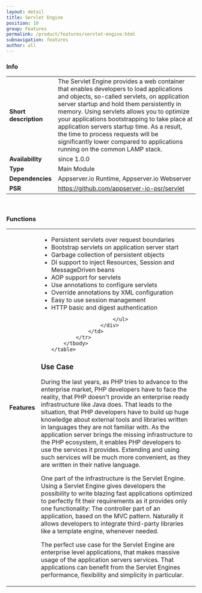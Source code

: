 ```yaml
---
layout: detail
title: Servlet Engine
position: 10
group: Features
permalink: /product/features/servlet-engine.html
subnavigation: features
author: all
---
```



### <i class="fa fa-info"></i> Info
<div class="bs-example" data-example-id="simple-table">
    <table class="table">
        <tbody>
            <tr>
                <td class="col-md-2"><b>Short description</b></td>
                <td class="col-md-8">The Servlet Engine provides a web container that enables developers to load applications and objects, so-called servlets, on application server startup and hold them persistently in memory. Using servlets allows you to optimize your applications bootstrapping to take place at application servers startup time. As a result, the time to process requests will be significantly lower compared to applications running on the common LAMP stack.
                </td>
            </tr>
            <tr>
                <td><b>Availability</b></td>
                <td>since 1.0.0</td>
            </tr>
            <tr>
                <td><b>Type</b></td>
                <td>Main Module</td>
            </tr>
            <tr>
                <td><b>Dependencies</b></td>
                <td>Appserver.io Runtime, Appserver.io Webserver</td>
            </tr>
            <tr>
                <td><b>PSR</b></td>
                <td><a href="https://github.com/appserver-io-psr/servlet">https://github.com/appserver-io-psr/servlet</a></td>
            </tr>
        </tbody>
    </table>
</div>
<p><br/></p>

### <i class="fa fa-bars"></i> Functions
<div class="bs-example" data-example-id="simple-table">
    <table class="table">
        <tbody>
            <tr>
                <td class="col-md-2"><b>Features</b></td>
                <td class="col-md-8">
                    <div class="content content-table">
                        <ul>
                            <li>Persistent servlets over request boundaries</li>
                            <li>Bootstrap servlets on application server start</li>
                            <li>Garbage collection of persistent objects</li>
                            <li>DI support to inject Resources, Session and MessageDriven beans</li>
                            <li>AOP support for servlets</li>
                            <li>Use annotations to configure servlets</li>
                            <li>Override annotations by XML configuration</li>
                            <li>Easy to use session management</li>
                            <li>HTTP basic and digest authentication</li>
                            
                        </ul>
                    </div>
                </td>
            </tr>
        </tbody>
    </table>
</div>

### <i class="fa fa-edit"></i> Use Case
<p>
During the last years, as PHP tries to advance to the enterprise market, PHP developers have to face the reality, that PHP doesn't provide an enterprise ready infrastructure like Java does. That leads to the situation, that PHP developers have to build up huge knowledge about external tools and libraries written in languages they are not familiar with. As the application server brings the missing infrastructure to the PHP ecosystem, it enables PHP developers to use the services it provides. Extending and using such services will be much more convenient, as they are written in their native language.
</p>
<p>
One part of the infrastructure is the Servlet Engine. Using a Servlet Engine gives developers the possibility to write blazing fast applications optimized to perfectly fit their requirements as it provides only one functionality: The controller part of an application, based on the MVC pattern. Naturally it allows developers to integrate third-party libraries like a template engine, whenever needed.
</p>
<p>
The perfect use case for the Servlet Engine are enterprise level applications, that makes massive usage of the application servers services. That applications can benefit from the Servlet Engines performance, flexibility and simplicity in particular.
</p>
